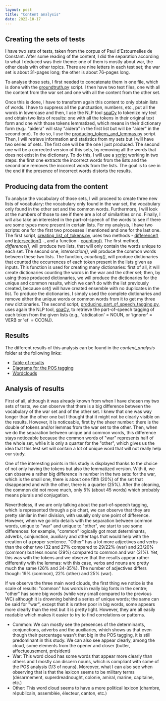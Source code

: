 ```yaml
---
layout: post
title: "Content analysis"
date: 2022-10-17
---
```


## Creating the sets of tests
I have two sets of tests, taken from the corpus of Paul d'Estournelles de Constant. After some reading of the content, I did the separation according to what I deduced was their theme: one of them is mostly about war, the other deals with other topics. There are nine letters in each test set; the war set is about 31-pages long; the other is about 76-pages long. 

To analyse those sets, I first needed to concatenate them in one file, which is done with the [groundtruth.py](https://github.com/FloChiff/phd/blob/main/experiences/lexicon_analysis/word_frequency/scripts/groundtruth.py) script. I then have two text files, one with all the content from the war set and one with all the content from the other set.

Once this is done, I have to transform again this content to only obtain lists of words. I have to suppress all the punctuation, numbers, etc., put all the words in lowercase and then, I use the NLP tool [spaCy](https://spacy.io/) to tokenize my text and obtain two lists of results: one with all the tokens in their original text form and one with those tokens lemmatized, which means in their dictionary form (e.g.: "aidera" will stay "aidera" in the first list but will be "aider" in the second one). To do so, I use the [producing_tokens_and_lemmas.py](https://github.com/FloChiff/phd/blob/main/experiences/content_analysis/scripts/producing_tokens_and_lemmas.py) script. 
Then, I will retrieve information and statistics from my sets but I will have two series of sets. The first one will be the one I just produced. The second one will be a corrected version of this sets, by removing all the words that does not exist in the dictionary. To do this, I will use a [script](https://github.com/FloChiff/phd/blob/main/experiences/content_analysis/scripts/removing_incorrect_tokens.py) working in two steps: the first one extracts the incorrect words from the lists and the second one removes the incorrect words from the lists. 
The goal is to see in the end if the presence of incorrect words distorts the results.

## Producing data from the content
To analyse the vocabulary of those sets, I will proceed to create three new lists of vocabulary: the vocabulary only found in the war set, the vocabulary only found in the other set and the common words. Furthermore, I will look at the numbers of those to see if there are a lot of similarities or no. Finally, I will also take an interested in the part-of-speech of the words to see if there are some types more present in certain lists.
For my analysis, I have two scripts: one for the first two processes I mentioned and one for the last one.
The first script, [creating_list_of_tokens.py](https://github.com/FloChiff/phd/blob/main/experiences/content_analysis/scripts/creating_list_of_tokens.py), uses two methods - [difference()](https://www.w3schools.com/python/ref_set_difference.asp) and [intersection()](https://www.w3schools.com/python/ref_set_intersection.asp) -,  and a function - [counting()](https://github.com/FloChiff/phd/blob/main/experiences/content_analysis/scripts/counting.py). The first method, _difference()_, will produce two lists, that will only contain the words unique to each set. The second one, _intersection()_, will produce the common words between these two lists. The function, _counting()_, will produce dictionaries that counted the occurrences of each token present in the lists given as inputs. This function is used for creating many dictionaries: first of all, it will create dictionaries counting the words in the war and the other set; then, by using those produced dictionaries, we will produce the dictionaries for the unique and common results, which we can't do with the list previously created, because _set()_ will have created ensemble with no duplicates in the list. To produce the dictionaries, I simply used the complete dictionaries and remove either the unique words or common words from it to get my three new dictionaries.
The second script, [producing_part_of_speech_tagging.py](https://github.com/FloChiff/phd/blob/main/experiences/content_analysis/scripts/producing_part_of_speech_tagging.py), uses again the NLP tool, [spaCy](https://spacy.io/), to retrieve the part-of-speech tagging of each token from the given lists (e.g., 'abdication' = NOUN, or ‘ignorer' = VERB or 'et' = CCONJ).

## Results
The different results of this analysis can be found in the _content\_analysis_ folder at the following links: 
* [Table of results](https://github.com/FloChiff/phd/blob/main/experiences/content_analysis/README.md) 
* [Diagrams for the POS tagging](https://github.com/FloChiff/phd/tree/main/experiences/content_analysis/diagrams)
* [Wordclouds](https://github.com/FloChiff/phd/tree/main/experiences/content_analysis/wordclouds)

## Analysis of results
First of all, although it was already known from when I have chosen my two sets of tests, we can observe that there is a big difference between the vocabulary of the war set and of the other set. I knew that one was way longer than the other one but I thought that it might not be clearly visible on the results. However, it is noticeable, first by the sheer number: there is the double of tokens and/or lemmas from the war set to the other. Then, when we do the separation between unique and common words, this difference stays noticeable because the common words of "war" represents half of the whole set, while it is only a quarter for the "other", which gives us the idea that this test set will contain a lot of unique word that will not really help our study. 

One of the interesting points in this study is displayed thanks to the choice of not only having the tokens but also the lemmatized version. With it, we can observe a rather big difference in number in the two sets: for the war, which is the small one, there is about one fifth (20%) of the set that disappeared and with the other, there is a quarter (25%). After the cleaning, the common did not move much, only 5% (about 45 words) which probably means plurals and conjugation.

Nevertheless, if we are only talking about the part-of-speech tagging, which is represented through a pie chart, we can observe that they are pretty similar in their division, with usually only one point of difference. However, when we go into details with the separation between common words, unique to "war" and unique to "other", we start to see some differences: for example, "common" logically got most determinants, adverbs, conjunction, auxiliary and other tags that would help with the creation of a proper sentence. "Other" has a lot more adjectives and verbs than the other two (32 and 27% compared to 29/22% (war) and 23/20% (common) but less nouns (29%) compared to common and war (31%). Yet, this was with the tokens and we observe that the results appear rather differently with the lemmas: with this case, verbs and nouns are pretty much the same (26% and 34-35%). The number of adjectives differs though: 19% (common), 22% (other) and 25% (war).

If we observe the three main word clouds, the first thing we notice is the scale of results: "common" has words in really big fonts in the centre; "other" has some big words (while very small compared to the previous WC) although it is drowning behind a series of unique words; the same can be said for "war", except that it is rather poor in big words, some appears more clearly than the rest but it is pretty light. However, they are all easily readable which makes it easier to try to find correlations or patterns. 

* Common: We can mostly see the presences of the determinants, conjunctions, adverbs and the auxiliaries, which shows us that even though their percentage wasn't that big in the POS tagging, it is still predominant in this study. We can also see appear clearly, among the cloud, some elements from the opener and closer (butler, affectueusement, président)
* War: This word cloud has some words that appear more clearly than others and I mostly can discern nouns, which is compliant with some of the POS analysis (1/3 of nouns). Moreover, what I can also see when observing that is that the lexicon seems to be military terms (désarmement, superdreadnought, colonie, amiral, marine, capitaine, etc.)
* Other: This word cloud seems to have a more political lexicon (chambre, républicain, assemblée, électeur, canton, etc.)